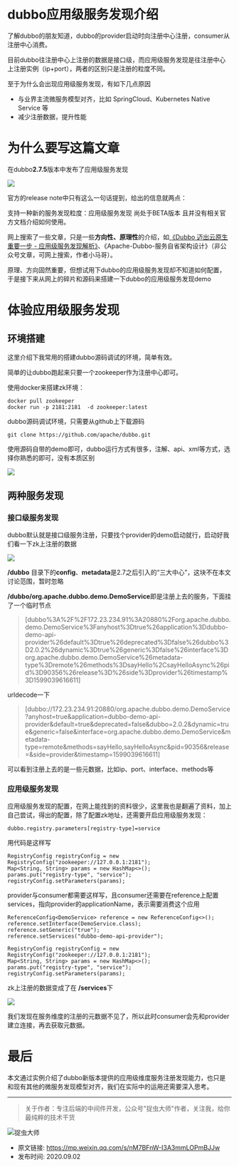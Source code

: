 # dubbo应用级服务发现介绍
了解dubbo的朋友知道，dubbo的provider启动时向注册中心注册，consumer从注册中心消费。

目前dubbo往注册中心上注册的数据是接口级，而应用级服务发现是往注册中心上注册实例（ip+port），两者的区别只是注册的粒度不同。

至于为什么会出现应用级服务发现，有如下几点原因

- 与业界主流微服务模型对齐，比如 SpringCloud、Kubernetes Native Service 等
- 减少注册数据，提升性能

# 为什么要写这篇文章

在dubbo**2.7.5**版本中发布了应用级服务发现

![](img28.jpg)

官方的release note中只有这么一句话提到，给出的信息就两点：

支持一种新的服务发现粒度：应用级服务发现
尚处于BETA版本
且并没有相关官方文档介绍如何使用。

网上搜索了一些文章，只是一些**方向性、原理性**的介绍，如[《Dubbo 迈出云原生重要一步 - 应用级服务发现解析》](https://mp.weixin.qq.com/s/m26_VnEwLSFIlscyEU_pTg)、《Apache-Dubbo-服务自省架构设计》（非公众号文章，可网上搜索，作者小马哥）。

原理、方向固然重要，但想试用下dubbo的应用级服务发现却不知道如何配置，于是接下来从网上的碎片和源码来搭建一下dubbo的应用级服务发现demo

# 体验应用级服务发现
## 环境搭建

这里介绍下我常用的搭建dubbo源码调试的环境，简单有效。

简单的让dubbo跑起来只要一个zookeeper作为注册中心即可。

使用docker来搭建zk环境：

```
docker pull zookeeper
docker run -p 2181:2181  -d zookeeper:latest
```
dubbo源码调试环境，只需要从github上下载源码

```
git clone https://github.com/apache/dubbo.git
```

使用源码自带的demo即可，dubbo运行方式有很多，注解、api、xml等方式，选择你熟悉的即可，没有本质区别

![](img29.jpg)

## 两种服务发现

### 接口级服务发现

dubbo默认就是接口级服务注册，只要找个provider的demo启动就行，启动好我们看一下zk上注册的数据

![](img30.jpg)

**/dubbo** 目录下的**config**、**metadata**是2.7之后引入的“三大中心”，这块不在本文讨论范围，暂时忽略

**/dubbo/org.apache.dubbo.demo.DemoService**即是注册上去的服务，下面挂了一个临时节点

> [dubbo%3A%2F%2F172.23.234.91%3A20880%2Forg.apache.dubbo.demo.DemoService%3Fanyhost%3Dtrue%26application%3Ddubbo-demo-api-provider%26default%3Dtrue%26deprecated%3Dfalse%26dubbo%3D2.0.2%26dynamic%3Dtrue%26generic%3Dfalse%26interface%3Dorg.apache.dubbo.demo.DemoService%26metadata-type%3Dremote%26methods%3DsayHello%2CsayHelloAsync%26pid%3D90356%26release%3D%26side%3Dprovider%26timestamp%3D1599039616611]

urldecode一下

> [dubbo://172.23.234.91:20880/org.apache.dubbo.demo.DemoService?anyhost=true&application=dubbo-demo-api-provider&default=true&deprecated=false&dubbo=2.0.2&dynamic=true&generic=false&interface=org.apache.dubbo.demo.DemoService&metadata-type=remote&methods=sayHello,sayHelloAsync&pid=90356&release=&side=provider&timestamp=1599039616611]

可以看到注册上去的是一些元数据，比如ip、port、interface、methods等

### 应用级服务发现

应用级服务发现的配置，在网上能找到的资料很少，这里我也是翻遍了资料，加上自己尝试，得出的配置，除了配置zk地址，还需要开启应用级服务发现：

```
dubbo.registry.parameters[registry-type]=service
```

用代码是这样写

```
RegistryConfig registryConfig = new RegistryConfig("zookeeper://127.0.0.1:2181");
Map<String, String> params = new HashMap<>();
params.put("registry-type", "service");
registryConfig.setParameters(params);
```
provider与consumer都需要这样写，且consumer还需要在reference上配置services，指向provider的applicationName，表示需要消费这个应用

```
ReferenceConfig<DemoService> reference = new ReferenceConfig<>();
reference.setInterface(DemoService.class);
reference.setGeneric("true");
reference.setServices("dubbo-demo-api-provider");

RegistryConfig registryConfig = new RegistryConfig("zookeeper://127.0.0.1:2181");
Map<String, String> params = new HashMap<>();
params.put("registry-type", "service");
registryConfig.setParameters(params);
```

zk上注册的数据变成了在 **/services**下

![](img31.jpg)

我们发现在服务维度的注册的元数据不见了，所以此时consumer会先和provider建立连接，再去获取元数据。

# 最后
本文通过实例介绍了dubbo新版本提供的应用级维度服务注册发现能力，也只是和现有其他的微服务发现模型对齐，我们在实际中的运用还需要深入思考。

---

> 关于作者：专注后端的中间件开发，公众号"捉虫大师"作者，关注我，给你最纯粹的技术干货

![捉虫大师](../../qrcode_small.jpg)

- 原文链接: https://mp.weixin.qq.com/s/nM7BFnW-I3A3mmLOPmBJJw
- 发布时间: 2020.09.02
